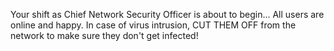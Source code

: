 Your shift as Chief Network Security Officer is about to begin… All users are online and happy. In case of virus intrusion, CUT THEM OFF from the network to make sure they don't get infected!